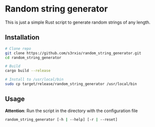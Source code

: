 # Random string generator

This is just a simple Rust script to generate random strings of any length.

## Installation

```bash
# Clone repo
git clone https://github.com/s3rxio/random_string_generator.git
cd random_string_generator

# Build
cargo build --release

# Install to /usr/local/bin
sudo cp target/release/random_string_generator /usr/local/bin
```

## Usage

**Attention**: Run the script in the directory with the configuration file

```bash
random_string_generator [-h | --help] [-r | --reset]
```
